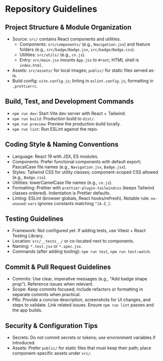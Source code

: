 # Repository Guidelines

## Project Structure & Module Organization
- Source: `src/` contains React components and utilities.
  - Components: `src/components/` (e.g., `Navigation.jsx`) and feature folders (e.g., `src/badge/Badge.jsx`, `src/badge/Badge.css`).
  - Utilities: `src/utils/` (e.g., `cn.js`).
  - Entry: `src/main.jsx` mounts `App.jsx` to `#root`; HTML shell is `index.html`.
- Assets: `src/assets/` for local images; `public/` for static files served as-is.
- Build config: `vite.config.js`; linting in `eslint.config.js`; formatting in `.prettierrc`.

## Build, Test, and Development Commands
- `npm run dev`: Start Vite dev server with React + Tailwind.
- `npm run build`: Production build to `dist/`.
- `npm run preview`: Preview the production build locally.
- `npm run lint`: Run ESLint against the repo.

## Coding Style & Naming Conventions
- Language: React 19 with JSX, ES modules.
- Components: Prefer functional components with default export; PascalCase file names (e.g., `Navigation.jsx`, `Badge.jsx`).
- Styles: Tailwind CSS for utility classes; component-scoped CSS allowed (e.g., `Badge.css`).
- Utilities: lowerCamelCase file names (e.g., `cn.js`).
- Formatting: Prettier with `prettier-plugin-tailwindcss` (keeps Tailwind classes ordered). Indentation is Prettier defaults.
- Linting: ESLint (browser globals, React hooks/refresh). Notable rule: `no-unused-vars` ignores constants matching `^[A-Z_]`.

## Testing Guidelines
- Framework: Not configured yet. If adding tests, use Vitest + React Testing Library.
- Location: `src/__tests__/` or co-located next to components.
- Naming: `*.test.jsx` or `*.spec.jsx`.
- Commands (after adding tooling): `npm run test`, `npm run test:watch`.

## Commit & Pull Request Guidelines
- Commits: Use clear, imperative messages (e.g., "Add badge shape prop"). Reference issues when relevant.
- Scope: Keep commits focused; include refactors or formatting in separate commits when practical.
- PRs: Provide a concise description, screenshots for UI changes, and steps to validate. Link related issues. Ensure `npm run lint` passes and the app builds.

## Security & Configuration Tips
- Secrets: Do not commit secrets or tokens; use environment variables if introduced.
- Assets: Prefer `public/` for static files that must keep their path; place component-specific assets under `src/`.

